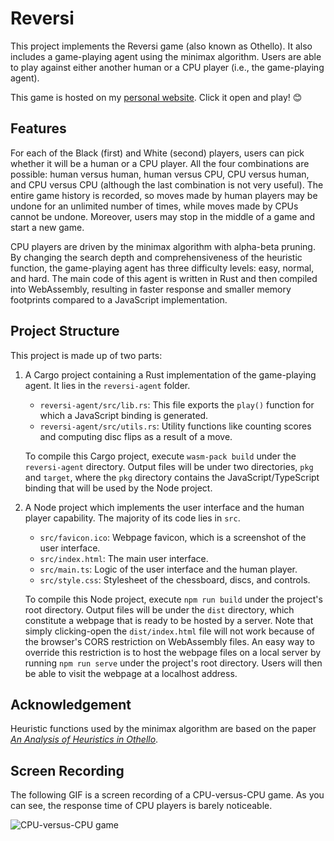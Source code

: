 # Reversi

This project implements the Reversi game (also known as Othello). It also includes a game-playing agent using the minimax algorithm. Users are able to play against either another human or a CPU player (i.e., the game-playing agent).

This game is hosted on my [personal website](https://yunhao-qian.github.io/showcase/reversi/). Click it open and play! 😊

## Features

For each of the Black (first) and White (second) players, users can pick whether it will be a human or a CPU player. All the four combinations are possible: human versus human, human versus CPU, CPU versus human, and CPU versus CPU (although the last combination is not very useful). The entire game history is recorded, so moves made by human players may be undone for an unlimited number of times, while moves made by CPUs cannot be undone. Moreover, users may stop in the middle of a game and start a new game.

CPU players are driven by the minimax algorithm with alpha-beta pruning. By changing the search depth and comprehensiveness of the heuristic function, the game-playing agent has three difficulty levels: easy, normal, and hard. The main code of this agent is written in Rust and then compiled into WebAssembly, resulting in faster response and smaller memory footprints compared to a JavaScript implementation.

## Project Structure

This project is made up of two parts:

1. A Cargo project containing a Rust implementation of the game-playing agent. It lies in the `reversi-agent` folder.

   * `reversi-agent/src/lib.rs`: This file exports the `play()` function for which a JavaScript binding is generated.
   * `reversi-agent/src/utils.rs`: Utility functions like counting scores and computing disc flips as a result of a move.

   To compile this Cargo project, execute `wasm-pack build` under the `reversi-agent` directory. Output files will be under two directories, `pkg` and `target`, where the `pkg` directory contains the JavaScript/TypeScript binding that will be used by the Node project.

2. A Node project which implements the user interface and the human player capability. The majority of its code lies in `src`.

   * `src/favicon.ico`: Webpage favicon, which is a screenshot of the user interface.
   * `src/index.html`: The main user interface.
   * `src/main.ts`: Logic of the user interface and the human player.
   * `src/style.css`: Stylesheet of the chessboard, discs, and controls.

   To compile this Node project, execute `npm run build` under the project's root directory. Output files will be under the `dist` directory, which constitute a webpage that is ready to be hosted by a server. Note that simply clicking-open the `dist/index.html` file will not work because of the browser's CORS restriction on WebAssembly files. An easy way to override this restriction is to host the webpage files on a local server by running `npm run serve` under the project's root directory. Users will then be able to visit the webpage at a localhost address.

## Acknowledgement

Heuristic functions used by the minimax algorithm are based on the paper *[An Analysis of Heuristics in Othello](https://courses.cs.washington.edu/courses/cse573/04au/Project/mini1/RUSSIA/Final_Paper.pdf)*.

## Screen Recording

The following GIF is a screen recording of a CPU-versus-CPU game. As you can see, the response time of CPU players is barely noticeable.

![CPU-versus-CPU game](images/cpu-vs-cpu.gif)
